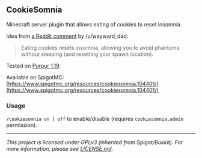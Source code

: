 ## CookieSomnia

Minecraft server plugin that allows eating of cookies to reset insomnia.

Idea from [a Reddit comment](https://www.reddit.com/r/admincraft/comments/wj6n2r/comment/ijg826x/) by /u/wayward_dad:
> Eating cookies resets insomnia, allowing you to avoid phantoms without sleeping (and resetting your spawn location).

Tested on [Purpur 1.19](https://github.com/PurpurMC/Purpur).

Available on SpigotMC: [https://www.spigotmc.org/resources/cookiesomnia.104401/](https://www.spigotmc.org/resources/cookiesomnia.104401/)

### Usage

`/cookiesomnia on | off` to enable/disable (requires `cookiesomnia.admin` permission).

---
*This project is licensed under GPLv3 (inherited from Spigot/Bukkit). For more information, please see [LICENSE.md](./LICENSE.md).*
